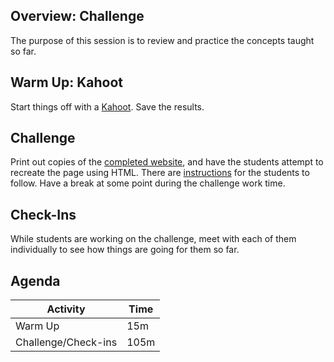 ## Overview: Challenge
The purpose of this session is to review and practice the concepts taught so far.

## Warm Up: Kahoot
Start things off with a [Kahoot](https://create.kahoot.it/details/54fb9bb7-0030-48b6-90b7-f650538cb604). Save the results.

## Challenge
Print out copies of the [completed website](StrangerThingsSite.html), and have the students attempt to recreate the page using HTML. There are [instructions](ReverseEngineeringChallenge.md) for the students to follow. Have a break at some point during the challenge work time.

## Check-Ins
While students are working on the challenge, meet with each of them individually to see how things are going for them so far.

## Agenda

| Activity | Time |
|-|-|
| Warm Up | 15m |
| Challenge/Check-ins | 105m |
